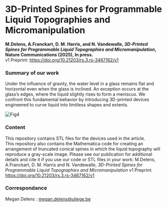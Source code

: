 # 3D-Printed Spines for Programmable Liquid Topographies and Micromanipulation
**M.Delens, A.Franckart, D. M. Harris, and N. Vandewalle, *3D-Printed Spines for Programmable Liquid Topographies and Micromanipulation*, Nature Communications (2025), In press.**   
v1 Preprint: https://doi.org/10.21203/rs.3.rs-3467162/v1

### Summary of our work 
Under the influence of gravity, the water level in a glass remains flat and horizontal even when the glass is inclined. An exception occurs at the glass’s edges, where the liquid slightly rises to form a meniscus. We confront this fundamental behavior by introducing 3D-printed devices engineered to curve liquid into limitless shapes and extents.

![Fig4](https://github.com/GRASP-LAB/3D-printed-spines/assets/148266194/7394e44c-e23c-410f-b313-d354c32f607c)


### Content
This repository contains STL files for the devices used in the article.  
This repository also contains the Mathematica code for creating an arrangement of truncated conical spines in which the liquid topography will reproduce a gray-scale image. 
Please see our publication for additional details and cite it if you use our code or STL files in your work: M.Delens, A.Franckart, D. M. Harris and N. Vandewalle, *3D-Printed Spines for Programmable Liquid Topographies and Micromanipulation* v1 Preprint: https://doi.org/10.21203/rs.3.rs-3467162/v1

### Correspondance 
Megan Delens : megan.delens@uliege.be
